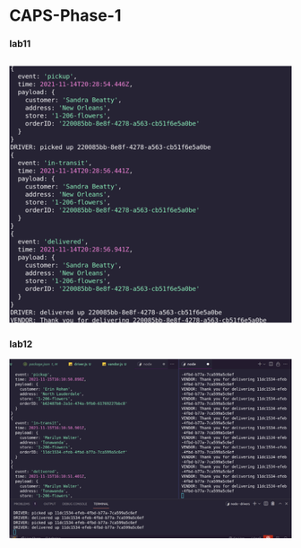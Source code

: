 # CAPS-Phase-1

### lab11

![](lab11.png)
------------------------------------------------
### lab12

![](lab12.png)